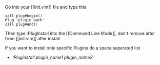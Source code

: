 Go into your [[init.vim]] file and type this
```vim
call plug#begin()
Plug 'plugin_path'
call plug#end()
```
Then type :PlugInstall into the [[Command Line Mode]], don't remove after from [[init.vim]] after install

If you want to install only specific Plugins do a space seperated list
- *:PlugInstall plugin_name1 plugin_name2*